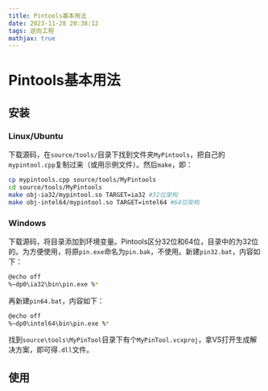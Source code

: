 ```yaml
---
title: Pintools基本用法
date: 2023-11-28 20:38:12
tags: 逆向工程
mathjax: true
---
```


# Pintools基本用法

## 安装

### Linux/Ubuntu

下载源码，在`source/tools/`目录下找到文件夹`MyPintools`，把自己的`mypintool.cpp`复制过来（或用示例文件）。然后`make`，即：

```bash
cp mypintools.cpp source/tools/MyPintools
cd source/tools/MyPintools
make obj-ia32/mypintool.so TARGET=ia32 #32位架构
make obj-intel64/mypintool.so TARGET=intel64 #64位架构
```

### Windows

下载源码，将目录添加到环境变量。Pintools区分32位和64位，目录中的为32位的。为方便使用，将原`pin.exe`命名为`pin.bak`，不使用。新建`pin32.bat`，内容如下：

```bash
@echo off
%~dp0\ia32\bin\pin.exe %*
```

再新建`pin64.bat`，内容如下：

```bash
@echo off
%~dp0\intel64\bin\pin.exe %*
```

找到`source\tools\MyPinTool`目录下有个`MyPinTool.vcxproj`，拿VS打开生成解决方案，即可得`.dll`文件。

## 使用


